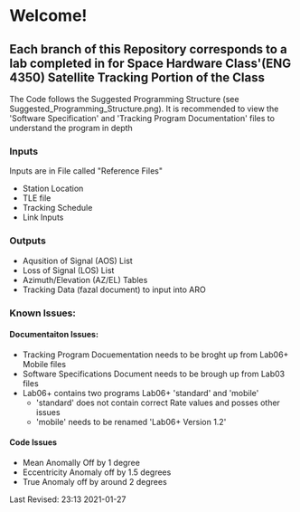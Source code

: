 # Welcome!
## Each branch of this Repository corresponds to a lab completed in for Space Hardware Class'(ENG 4350) Satellite Tracking Portion of the Class

The Code follows the Suggested Programming Structure (see Suggested_Programming_Structure.png).
It is recommended to view the 'Software Specification' and 'Tracking Program Documentation' files to understand the program in depth

### Inputs
Inputs are in File called "Reference Files"
- Station Location
- TLE file
- Tracking Schedule
- Link Inputs 

### Outputs 
- Aqusition of Signal (AOS) List
- Loss of Signal (LOS) List
- Azimuth/Elevation (AZ/EL) Tables
- Tracking Data (fazal document) to input into ARO

### Known Issues:

#### Documentaiton Issues:
- Tracking Program Docuementation needs to be broght up from Lab06+ Mobile files
- Software Specifications Document needs to be brough up from Lab03 files
- Lab06+ contains two programs Lab06+ 'standard' and 'mobile'
  - 'standard' does not contain correct Rate values and posses other issues
  - 'mobile' needs to be renamed 'Lab06+ Version 1.2'


#### Code Issues
- Mean Anomally Off by 1 degree 
- Eccentricity Anomaly off by 1.5 degrees
- True Anomaly off by around 2 degrees



Last Revised: 23:13 2021-01-27 
